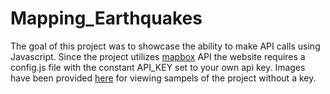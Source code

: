 # Mapping_Earthquakes
The goal of this project was to showcase the ability to make API calls using Javascript. Since the project utilizes [mapbox](https://www.mapbox.com/) API the website requires a config.js file with the constant API_KEY set to your own api key. Images have been provided [here](images/) for viewing sampels of the project without a key.
